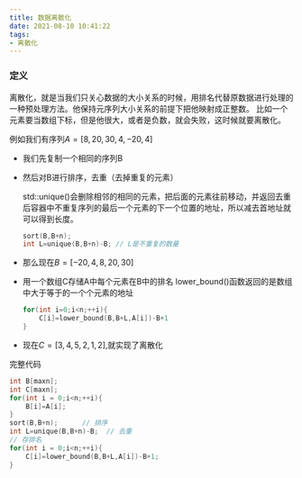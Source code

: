 ```yaml
---
title: 数据离散化
date: 2021-08-10 10:41:22
tags:
- 离散化
---
```

### 定义
离散化，就是当我们只关心数据的大小关系的时候，用排名代替原数据进行处理的一种预处理方法。他保持元序列大小关系的前提下把他映射成正整数。
比如一个元素要当数组下标，但是他很大，或者是负数，就会失败，这时候就要离散化。

例如我们有序列$A=[8,20,30,4,-20,4]$
* 我们先复制一个相同的序列B
* 然后对B进行排序，去重（去掉重复的元素）
   
  std::unique()会删除相邻的相同的元素，把后面的元素往前移动，并返回去重后容器中不重复序列的最后一个元素的下一个位置的地址，所以减去首地址就可以得到长度。
  ```c++
  sort(B,B+n);
  int L=unique(B,B+n)-B; // L是不重复的数量
  ```
* 那么现在$B=[-20,4,8,20,30]$
* 用一个数组C存储A中每个元素在B中的排名
  lower_bound()函数返回的是数组中大于等于的一个个元素的地址
  ```c++
  for(int i=0;i<n;++i){
      C[i]=lower_bound(B,B+L,A[i])-B+1
  }
  ```
* 现在$C=[3,4,5,2,1,2]$,就实现了离散化

完整代码
```C++
int B[maxn];
int C[maxn];
for(int i = 0;i<n;++i){
    B[i]=A[i];
}
sort(B,B+n);      // 排序
int L=unique(B,B+n)-B;  // 去重
// 存排名
for(int i = 0;i<n;++i){
    C[i]=lower_bound(B,B+L,A[i])-B+1;
}


```

